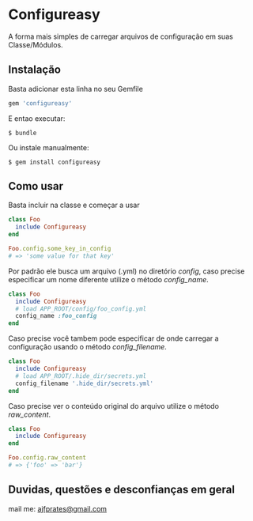 Configureasy
=============

A forma mais simples de carregar arquivos de configuração em suas Classe/Módulos.

## Instalação

Basta adicionar esta linha no seu Gemfile

```ruby
gem 'configureasy'
```

E entao executar:

    $ bundle

Ou instale manualmente:

    $ gem install configureasy

## Como usar

Basta incluir na classe e começar a usar

```ruby
class Foo
  include Configureasy
end

Foo.config.some_key_in_config
# => 'some value for that key'
```

Por padrão ele busca um arquivo (.yml) no diretório _config_, caso precise especificar um nome diferente utilize o método _config_name_.

```ruby
class Foo
  include Configureasy
  # load APP_ROOT/config/foo_config.yml
  config_name :foo_config
end
```

Caso precise você tambem pode especificar de onde carregar a configuração usando o método _config_filename_.

```ruby
class Foo
  include Configureasy
  # load APP_ROOT/.hide_dir/secrets.yml
  config_filename '.hide_dir/secrets.yml'
end
```

Caso precise ver o conteúdo original do arquivo utilize o método _raw_content_.

```ruby
class Foo
  include Configureasy
end

Foo.config.raw_content
# => {'foo' => 'bar'}
```

## Duvidas, questões e desconfianças em geral

mail me: ajfprates@gmail.com
